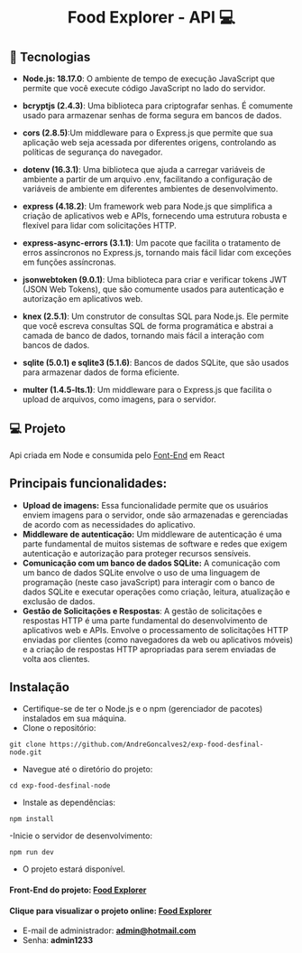 <h1 align="center"> Food Explorer - API 💻</h1>

## 🚀 Tecnologias

- **Node.js: 18.17.0**: O ambiente de tempo de execução JavaScript que permite que você execute código JavaScript no lado do servidor.

- **bcryptjs (2.4.3)**: Uma biblioteca para criptografar senhas. É comumente usado para armazenar senhas de forma segura em bancos de dados.

- **cors (2.8.5)**:Um middleware para o Express.js que permite que sua aplicação web seja acessada por diferentes origens, controlando as políticas de segurança do navegador.

- **dotenv (16.3.1)**: Uma biblioteca que ajuda a carregar variáveis de ambiente a partir de um arquivo .env, facilitando a configuração de variáveis de ambiente em diferentes ambientes de desenvolvimento.

- **express (4.18.2)**: Um framework web para Node.js que simplifica a criação de aplicativos web e APIs, fornecendo uma estrutura robusta e flexível para lidar com solicitações HTTP.

- **express-async-errors (3.1.1)**: Um pacote que facilita o tratamento de erros assíncronos no Express.js, tornando mais fácil lidar com exceções em funções assíncronas.
  
- **jsonwebtoken (9.0.1)**: Uma biblioteca para criar e verificar tokens JWT (JSON Web Tokens), que são comumente usados para autenticação e autorização em aplicativos web.

- **knex (2.5.1)**: Um construtor de consultas SQL para Node.js. Ele permite que você escreva consultas SQL de forma programática e abstrai a camada de banco de dados, tornando mais fácil a interação com bancos de dados.

- **sqlite (5.0.1) e sqlite3 (5.1.6)**: Bancos de dados SQLite, que são usados para armazenar dados de forma eficiente.

- **multer (1.4.5-lts.1)**: Um middleware para o Express.js que facilita o upload de arquivos, como imagens, para o servidor.
## 💻 Projeto

Api criada em Node e consumida pelo <a href="https://github.com/AndreGoncalves2/exp-food-desfinal/edit/main/README.md" target="_blank">Font-End</a> em React

## Principais funcionalidades: 
- **Upload de imagens:** Essa funcionalidade permite que os usuários enviem imagens para o servidor, onde são armazenadas e gerenciadas de acordo com as necessidades do aplicativo.
- **Middleware de autenticação:** Um middleware de autenticação é uma parte fundamental de muitos sistemas de software e redes que exigem autenticação e autorização para proteger recursos sensíveis.
- **Comunicação com um banco de dados SQLite:** A comunicação com um banco de dados SQLite envolve o uso de uma linguagem de programação (neste caso javaScript) para interagir com o banco de dados SQLite e executar operações como criação, leitura, atualização e exclusão de dados.
- **Gestão de Solicitações e Respostas**: A gestão de solicitações e respostas HTTP é uma parte fundamental do desenvolvimento de aplicativos web e APIs. Envolve o processamento de solicitações HTTP enviadas por clientes (como navegadores da web ou aplicativos móveis) e a criação de respostas HTTP apropriadas para serem enviadas de volta aos clientes.

## Instalação 
- Certifique-se de ter o Node.js e o npm (gerenciador de pacotes) instalados em sua máquina.
- Clone o repositório:

```shell
git clone https://github.com/AndreGoncalves2/exp-food-desfinal-node.git
```
- Navegue até o diretório do projeto:
  
```shell
cd exp-food-desfinal-node
```

- Instale as dependências:
  
```shell
npm install
```
-Inicie o servidor de desenvolvimento:

```shell
npm run dev
```
- O projeto estará disponível.
#### Front-End do projeto:  <a href="https://github.com/AndreGoncalves2/exp-food-desfinal">Food Explorer</a>
#### Clique para visualizar o projeto online: <a href="https://foods-rocketseat.netlify.app/">Food Explorer</a>
- E-mail de administrador: **admin@hotmail.com**
- Senha: **admin1233**

